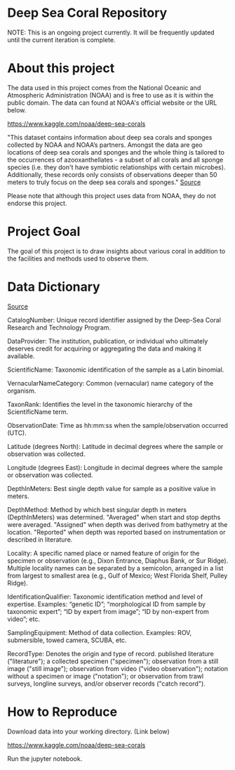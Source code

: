 # Deep Sea Coral Repository

NOTE: This is an ongoing project currently. It will be frequently updated until the current iteration is complete.

# About this project

The data used in this project comes from the National Oceanic and Atmospheric Administration (NOAA) and is free to use as it is within the public domain. The data can found at NOAA's official website or the URL below.

https://www.kaggle.com/noaa/deep-sea-corals

"This dataset contains information about deep sea corals and sponges collected by NOAA and NOAA’s partners. Amongst the data are geo locations of deep sea corals and sponges and the whole thing is tailored to the occurrences of azooxanthellates - a subset of all corals and all sponge species (i.e. they don't have symbiotic relationships with certain microbes). Additionally, these records only consists of observations deeper than 50 meters to truly focus on the deep sea corals and sponges." [Source](https://www.kaggle.com/noaa/deep-sea-corals)

Please note that although this project uses data from NOAA, they do not endorse this project.

# Project Goal
The goal of this project is to draw insights about various coral in addition to the facilities and methods used to observe them.

# Data Dictionary 
[Source](https://www.kaggle.com/noaa/deep-sea-corals)

CatalogNumber: Unique record identifier assigned by the Deep-Sea Coral Research and Technology Program.

DataProvider: The institution, publication, or individual who ultimately deserves credit for acquiring or aggregating the data and making it available.

ScientificName: Taxonomic identification of the sample as a Latin binomial.

VernacularNameCategory: Common (vernacular) name category of the organism.

TaxonRank: Identifies the level in the taxonomic hierarchy of the ScientificName term.

ObservationDate: Time as hh:mm:ss when the sample/observation occurred (UTC).

Latitude (degrees North): Latitude in decimal degrees where the sample or observation was collected.

Longitude (degrees East): Longitude in decimal degrees where the sample or observation was collected.

DepthInMeters: Best single depth value for sample as a positive value in meters.

DepthMethod: Method by which best singular depth in meters (DepthInMeters) was determined. "Averaged" when start and stop depths were averaged. "Assigned" when depth was derived from bathymetry at the location. "Reported" when depth was reported based on instrumentation or described in literature.

Locality: A specific named place or named feature of origin for the specimen or observation (e.g., Dixon Entrance, Diaphus Bank, or Sur Ridge). Multiple locality names can be separated by a semicolon, arranged in a list from largest to smallest area (e.g., Gulf of Mexico; West Florida Shelf, Pulley Ridge).

IdentificationQualifier: Taxonomic identification method and level of expertise. Examples: “genetic ID”; “morphological ID from sample by taxonomic expert”; “ID by expert from image”; “ID by non-expert from video”; etc.

SamplingEquipment: Method of data collection. Examples: ROV, submersible, towed camera, SCUBA, etc.

RecordType: Denotes the origin and type of record. published literature ("literature"); a collected specimen ("specimen"); observation from a still image ("still image"); observation from video ("video observation"); notation without a specimen or image ("notation"); or observation from trawl surveys, longline surveys, and/or observer records ("catch record").

# How to Reproduce
Download data into your working directory. (Link below)

https://www.kaggle.com/noaa/deep-sea-corals

Run the jupyter notebook.
